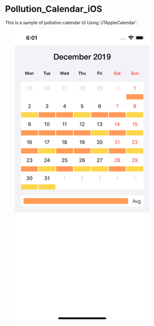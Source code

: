 # Pollution_Calendar_iOS

This is a sample of pollution calendar UI  Using 'JTAppleCalendar'.

<p align="center">
  <img src="https://github.com/KimchheangHeng/Pollution_Calendar_iOS/blob/master/ScreenShot.png" width="440"/>
</p>
